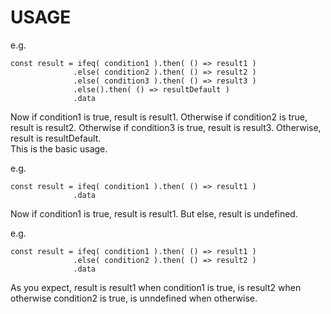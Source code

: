 # USAGE

e.g.
```
const result = ifeq( condition1 ).then( () => result1 )
              .else( condition2 ).then( () => result2 )
              .else( condition3 ).then( () => result3 )
              .else().then( () => resultDefault )
              .data
```

Now if condition1 is true, result is result1. Otherwise if condition2 is true, result is result2. Otherwise if condition3 is true, result is result3. Otherwise, result is resultDefault.  
This is the basic usage.  

e.g.
```
const result = ifeq( condition1 ).then( () => result1 )
              .data
```

Now if condition1 is true, result is result1. But else, result is undefined.  


e.g.
```
const result = ifeq( condition1 ).then( () => result1 )
              .else( condition2 ).then( () => result2 )
              .data
```

As you expect, result is result1 when condition1 is true, is result2 when otherwise condition2 is true, is unndefined when otherwise.
